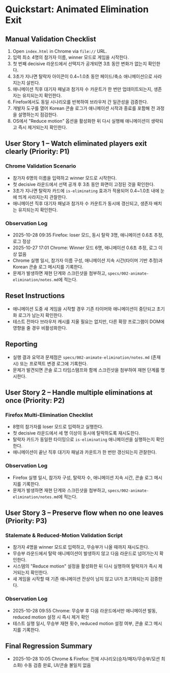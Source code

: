# Quickstart: Animated Elimination Exit

## Manual Validation Checklist

1. Open `index.html` in Chrome via `file://` URL.
2. 입력 최소 4명의 참가자 이름, winner 모드로 게임을 시작한다.
3. 첫 번째 decisive 라운드에서 선택지가 공개되면 3초 동안 변화가 없는지 확인한다.
4. 3초가 지나면 탈락자 아이콘이 0.4~1.0초 동안 페이드/축소 애니메이션으로 사라지는지 살핀다.
5. 애니메이션 직후 대기자 패널과 참가자 수 카운트가 한 번만 업데이트되는지, 생존자는 유지되는지 확인한다.
6. Firefox에서도 동일 시나리오를 반복하여 브라우저 간 일관성을 검증한다.
7. 개발자 도구를 열어 Korean 콘솔 로그가 애니메이션 시작과 종료를 포함해 전 과정을 설명하는지 점검한다.
8. OS에서 "Reduce motion" 옵션을 활성화한 뒤 다시 실행해 애니메이션이 생략되고 즉시 제거되는지 확인한다.

## User Story 1 – Watch eliminated players exit clearly (Priority: P1)

### Chrome Validation Scenario

- 참가자 6명의 이름을 입력하고 winner 모드로 시작한다.
- 첫 decisive 라운드에서 선택 공개 후 3초 동안 화면이 고정된 것을 확인한다.
- 3초가 지나면 탈락자 카드에 `is-eliminating` 효과가 적용되어 0.4~1.0초 내에 눈에 띄게 사라지는지 관찰한다.
- 애니메이션 직후 대기자 패널과 참가자 수 카운트가 동시에 갱신되고, 생존자 배치는 유지되는지 확인한다.

### Observation Log

- 2025-10-28 09:35 Firefox: loser 모드, 동시 탈락 3명, 애니메이션 0.6초 추정, 로그 정상
- 2025-10-27 17:01 Chrome: Winner 모드 6명, 애니메이션 0.6초 추정, 로그 이상 없음
- Chrome 실행 일시, 참가자 이름 구성, 애니메이션 지속 시간(타이머 기반 추정)과 Korean 콘솔 로그 메시지를 기록한다.
- 문제가 발생하면 재현 단계와 스크린샷을 첨부하고, `specs/002-animate-elimination/notes.md`에 적는다.

## Reset Instructions

- 애니메이션 도중 새 게임을 시작할 경우 기존 타이머와 애니메이션이 중단되고 초기화 로그가 남는지 확인한다.
- 테스트 전마다 브라우저 캐시를 지울 필요는 없지만, 다른 확장 프로그램이 DOM에 영향을 줄 경우 비활성화한다.

## Reporting

- 실행 결과 요약과 문제점은 `specs/002-animate-elimination/notes.md` (존재 시) 또는 프로젝트 변경 로그에 기록한다.
- 문제가 발견되면 콘솔 로그 타임스탬프와 함께 스크린샷을 첨부하여 재현 단계를 명시한다.

## User Story 2 – Handle multiple eliminations at once (Priority: P2)

### Firefox Multi-Elimination Checklist

- 8명의 참가자를 loser 모드로 입력하고 실행한다.
- 첫 decisive 라운드에서 세 명 이상이 동시에 탈락하도록 재시도한다.
- 탈락자 카드가 동일한 타이밍으로 `is-eliminating` 애니메이션을 실행하는지 확인한다.
- 애니메이션이 끝난 직후 대기자 패널과 카운트가 한 번만 갱신되는지 관찰한다.

### Observation Log

- Firefox 실행 일시, 참가자 구성, 탈락자 수, 애니메이션 지속 시간, 콘솔 로그 메시지를 기록한다.
- 문제가 발생하면 재현 단계와 스크린샷을 첨부하고, `specs/002-animate-elimination/notes.md`에 적는다.

## User Story 3 – Preserve flow when no one leaves (Priority: P3)

### Stalemate & Reduced-Motion Validation Script

- 참가자 4명을 winner 모드로 입력하고, 무승부가 나올 때까지 재시도한다.
- 무승부 라운드에서 탈락 애니메이션이 발생하지 않고 다음 라운드로 넘어가는지 확인한다.
- 시스템의 \"Reduce motion\" 설정을 활성화한 뒤 다시 실행하여 탈락자가 즉시 제거되는지 확인한다.
- 새 게임을 시작할 때 기존 애니메이션 잔상이 남지 않고 UI가 초기화되는지 검증한다.

### Observation Log

- 2025-10-28 09:55 Chrome: 무승부 후 다음 라운드에서만 애니메이션 발동, reduced motion 설정 시 즉시 제거 확인
- 테스트 실행 일시, 무승부 재현 횟수, reduced motion 설정 여부, 콘솔 로그 메시지를 기록한다.

## Final Regression Summary

- 2025-10-28 10:05 Chrome & Firefox: 전체 시나리오(승자/패자/무승부/모션 최소화) 수동 검증 완료, UI/콘솔 불일치 없음
